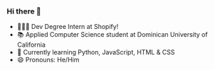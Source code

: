 ### Hi there 👋

- 👨🏻‍💻 Dev Degree Intern at Shopify!
- 📚 Applied Computer Science student at Dominican University of California
- 🌱 Currently learning Python, JavaScript, HTML & CSS
- 😄 Pronouns: He/Him
